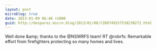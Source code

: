 ```yaml
---
layout: post
microblog: true
date: 2013-01-09 06:48 +1000
guid: http://desparoz.micro.blog/2013/01/08/t288749157538230272.html
---
```

Well done &amp;amp; thanks to the @NSWRFS team! RT @robrfs: Remarkable effort from firefighters protecting so many homes and lives.

